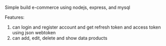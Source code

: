 Simple build e-commerce using nodejs, express, and mysql

Features:
1. can login and register account and get refresh token and access token using json webtoken
2. can add, edit, delete and show data products